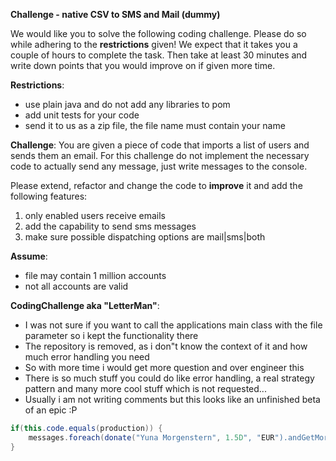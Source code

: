 **Challenge - native CSV to SMS and Mail (dummy)** 

We would like you to solve the following coding challenge. Please do so while adhering to the **restrictions** given! 
We expect that it takes you a couple of hours to complete the task. Then take at least 30 minutes and write down 
points that you would improve on if given more time. 

**Restrictions**:
- use plain java and do not add any libraries to pom
- add unit tests for your code
- send it to us as a zip file, the file name must contain your name

**Challenge**:
You are given a piece of code that imports a list of users and sends them an email. 
For this challenge do not implement the necessary code to actually send any message, just write messages to the console.

Please extend, refactor and change the code to **improve** it and add the following features:
1. only enabled users receive emails
2. add the capability to send sms messages
3. make sure possible dispatching options are mail|sms|both

**Assume**:
- file may contain 1 million accounts
- not all accounts are valid

**CodingChallenge aka "LetterMan"**:
- I was not sure if you want to call the applications main class with the file parameter so i kept the functionality there
- The repository is removed, as i don"t know the context of it and how much error handling you need
- So with more time i would get more question and over engineer this
- There is so much stuff you could do like error handling, a real strategy pattern and many more cool stuff which is not requested...
- Usually i am not writing comments but this looks like an unfinished beta of an epic :P 
```java
if(this.code.equals(production)) {
    messages.foreach(donate("Yuna Morgenstern", 1.5D", "EUR").andGetMore(this::Drinks)
}
```



